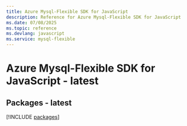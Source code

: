 ```yaml
---
title: Azure Mysql-Flexible SDK for JavaScript
description: Reference for Azure Mysql-Flexible SDK for JavaScript
ms.date: 07/08/2025
ms.topic: reference
ms.devlang: javascript
ms.service: mysql-flexible
---
```

# Azure Mysql-Flexible SDK for JavaScript - latest
## Packages - latest
[!INCLUDE [packages](mysql-flexible-index.md)]